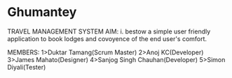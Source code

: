 # Ghumantey
TRAVEL MANAGEMENT SYSTEM
AIM: 
i. bestow a simple user friendly application to book lodges and covoyence of the end user's comfort.


MEMBERS:
1>Duktar Tamang(Scrum Master)
2>Anoj KC(Developer)
3>James Mahato(Designer)
4>Sanjog Singh Chauhan(Developer)
5>Simon Diyali(Tester)
